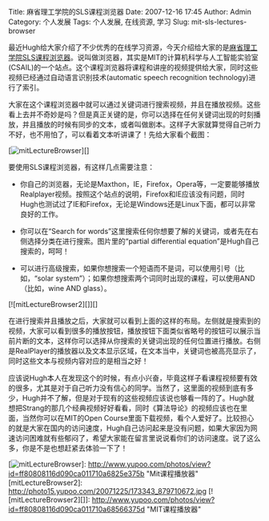 Title: 麻省理工学院的SLS课程浏览器
Date: 2007-12-16 17:45
Author: Admin
Category: 个人发展
Tags: 个人发展, 在线资源, 学习
Slug: mit-sls-lectures-browser

最近Hugh给大家介绍了不少优秀的在线学习资源，今天介绍给大家的是[麻省理工学院SLS课程浏览器][]。说叫做浏览器，其实是MIT的计算机科学与人工智能实验室(CSAIL)的一个站点。这个课程浏览器将课程和讲座的视频提供给大家，同时这些视频已经通过自动语言识别技术(automatic
speech recognition technology)进行了索引。

大家在这个课程浏览器中就可以通过关键词进行搜索视频，并且在播放视频。这些看上去并不奇妙是吗？但是真正关键的是，你可以选择在任何关键词出现的时刻播放，并且播放的时候有同步的文本，或者叫做剧本。这样子大家就算觉得自己听力不好，也不用怕了，可以看着文本听讲课了！先给大家看个截图：

[![mitLectureBrowser][]][]

</p>

要使用SLS课程浏览器，有这样几点需要注意：

</p>

-   你自己的浏览器，无论是Maxthon，IE，Firefox，Opera等，一定要能够播放Realplayer视频。按照这个站点的说明，Firefox和IE应该没有问题，同时Hugh也测试过了IE和Firefox，无论是Windows还是Linux下面，都可以非常良好的工作。

</p>

-   你可以在“Search for
    words”这里搜索任何你想要了解的关键词，或者先在右侧选择分类在进行搜索。图片里的“partial
    differential equation”是Hugh自己搜索的，呵呵！

</p>

-   可以进行高级搜索，如果你想搜索一个短语而不是词，可以使用引号（比如，“solar
    system”）；如果你想搜索两个词同时出现的课程，可以使用AND（比如，wine AND
    glass）。

</p>

[![mitLectureBrowser2][]][]

</p>

在进行搜索并且播放之后，大家就可以看到上面的这样的布局。左侧就是搜索到的视频，大家可以看到很多的播放按钮，播放按钮下面类似省略号的按钮可以展示当前片断的文本，这样你可以选择从你搜索的关键词出现的任何位置进行播放。右侧是RealPlayer的播放器以及文本显示区域，在文本当中，关键词也被高亮显示了，同时这些文本与视频内容对应的是相当之好！

</p>
应该说Hugh本人在发现这个的时候，有点小兴奋，毕竟这样子看课程视频要有效的很多，尤其是对于自己听力没有信心的同学。当然了，这里面的视频到底有多少，Hugh并不了解，但是对于现有的这些视频应该说也够看一阵的了。Hugh就想把Strang的那几个经典视频好好看看，同时《算法导论》的视频应该也在里面，当然你可以在MIT的Open
Course里面下载视频，看个人爱好了。比较担心的就是大家在国内的访问速度，Hugh自己访问起来是没有问题，如果大家因为网速访问困难就有些郁闷了，希望大家能在留言里说说看你们的访问速度。说了这么多，你是不是也想赶紧去体验一下了！

  [麻省理工学院SLS课程浏览器]: http://web.sls.csail.mit.edu/lectures/
  [mitLectureBrowser]: http://photo15.yupoo.com/20071225/173342_1915175659.jpg
  [![mitLectureBrowser][]]: http://www.yupoo.com/photos/view?id=ff80808116d090ca011710a6825e375b
    "Mit课程播放器"
  [mitLectureBrowser2]: http://photo15.yupoo.com/20071225/173343_879710672.jpg
  [![mitLectureBrowser2][]]: http://www.yupoo.com/photos/view?id=ff80808116d090ca011710a68566375d
    "MIT课程播放器"
